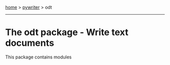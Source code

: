 [home](index) > [pywriter](pywriter) > odt

- - -

# The odt package - Write text documents

This package contains modules